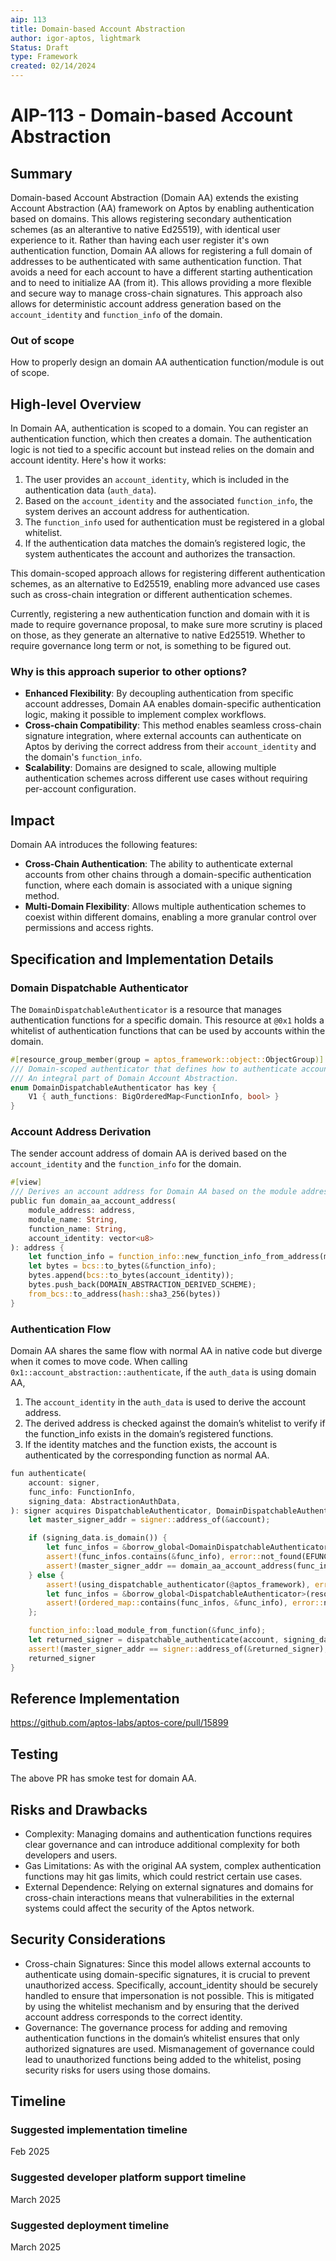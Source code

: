 ```yaml
---
aip: 113
title: Domain-based Account Abstraction
author: igor-aptos, lightmark
Status: Draft
type: Framework
created: 02/14/2024
---
```


# AIP-113 - Domain-based Account Abstraction

## Summary

Domain-based Account Abstraction (Domain AA) extends the existing Account Abstraction (AA) framework on Aptos by enabling authentication based on domains.
This allows registering secondary authentication schemes (as an alterantive to native Ed25519), with identical user experience to it. Rather than having each user register it's own authentication function, Domain AA allows for registering a full domain of addresses to be authenticated with same authentication function. That avoids a need for each account to have a different starting authentication and to need to initialize AA (from it). This allows providing a more flexible and secure way to manage cross-chain signatures. This approach also allows for deterministic account address generation based on the `account_identity` and `function_info` of the domain.

### Out of scope

How to properly design an domain AA authentication function/module is out of scope.

## High-level Overview
In Domain AA, authentication is scoped to a domain. You can register an authentication function, which then creates a domain. The authentication logic is not tied to a specific account but instead relies on the domain and account identity. Here's how it works:

1. The user provides an `account_identity`, which is included in the authentication data (`auth_data`).
2. Based on the `account_identity` and the associated `function_info`, the system derives an account address for authentication.
3. The `function_info` used for authentication must be registered in a global whitelist.
4. If the authentication data matches the domain’s registered logic, the system authenticates the account and authorizes the transaction.

This domain-scoped approach allows for registering different authentication schemes, as an alternative to Ed25519, enabling more advanced use cases such as cross-chain integration or different authentication schemes.

Currently, registering a new authentication function and domain with it is made to require governance proposal, to make sure more scrutiny is placed on those, as they generate an alternative to native Ed25519. Whether to require governance long term or not, is something to be figured out.

### Why is this approach superior to other options?

- **Enhanced Flexibility**: By decoupling authentication from specific account addresses, Domain AA enables domain-specific authentication logic, making it possible to implement complex workflows.
- **Cross-chain Compatibility**: This method enables seamless cross-chain signature integration, where external accounts can authenticate on Aptos by deriving the correct address from their `account_identity` and the domain's `function_info`.
- **Scalability**: Domains are designed to scale, allowing multiple authentication schemes across different use cases without requiring per-account configuration.
 
## Impact

Domain AA introduces the following features:

- **Cross-Chain Authentication**: The ability to authenticate external accounts from other chains through a domain-specific authentication function, where each domain is associated with a unique signing method.
- **Multi-Domain Flexibility**: Allows multiple authentication schemes to coexist within different domains, enabling a more granular control over permissions and access rights.

## Specification and Implementation Details

### Domain Dispatchable Authenticator

The `DomainDispatchableAuthenticator` is a resource that manages authentication functions for a specific domain. This resource at `@0x1` holds a whitelist of authentication functions that can be used by accounts within the domain.

```rust
#[resource_group_member(group = aptos_framework::object::ObjectGroup)]
/// Domain-scoped authenticator that defines how to authenticate accounts in the specified domain.
/// An integral part of Domain Account Abstraction.
enum DomainDispatchableAuthenticator has key {
    V1 { auth_functions: BigOrderedMap<FunctionInfo, bool> }
}
```

### Account Address Derivation
The sender account address of domain AA is derived based on the `account_identity` and the `function_info` for the domain.
```rust
#[view]
/// Derives an account address for Domain AA based on the module address, function name, and account identity.
public fun domain_aa_account_address(
    module_address: address,
    module_name: String,
    function_name: String,
    account_identity: vector<u8>
): address {
    let function_info = function_info::new_function_info_from_address(module_address, module_name, function_name);
    let bytes = bcs::to_bytes(&function_info);
    bytes.append(bcs::to_bytes(account_identity));
    bytes.push_back(DOMAIN_ABSTRACTION_DERIVED_SCHEME);
    from_bcs::to_address(hash::sha3_256(bytes))
}
```


### Authentication Flow
Domain AA shares the same flow with normal AA in native code but diverge when it comes to move code. When calling `0x1::account_abstraction::authenticate`, if the `auth_data` is using domain AA, 
1. The `account_identity` in the `auth_data` is used to derive the account address.
2. The derived address is checked against the domain’s whitelist to verify if the function_info exists in the domain’s registered functions.
3. If the identity matches and the function exists, the account is authenticated by the corresponding function as normal AA.
```rust
fun authenticate(
    account: signer,
    func_info: FunctionInfo,
    signing_data: AbstractionAuthData,
): signer acquires DispatchableAuthenticator, DomainDispatchableAuthenticator {
    let master_signer_addr = signer::address_of(&account);

    if (signing_data.is_domain()) {
        let func_infos = &borrow_global<DomainDispatchableAuthenticator>(@aptos_framework).auth_functions;
        assert!(func_infos.contains(&func_info), error::not_found(EFUNCTION_INFO_EXISTENCE));
        assert!(master_signer_addr == domain_aa_account_address(func_info, signing_data.account_identity()), error::invalid_state(EINCONSISTENT_SIGNER_ADDRESS));
    } else {
        assert!(using_dispatchable_authenticator(@aptos_framework), error::not_found(EDISPATCHABLE_AUTHENTICATOR_IS_NOT_USED));
        let func_infos = &borrow_global<DispatchableAuthenticator>(resource_addr(master_signer_addr)).auth_functions;
        assert!(ordered_map::contains(func_infos, &func_info), error::not_found(EFUNCTION_INFO_EXISTENCE));
    };

    function_info::load_module_from_function(&func_info);
    let returned_signer = dispatchable_authenticate(account, signing_data, &func_info);
    assert!(master_signer_addr == signer::address_of(&returned_signer), error::invalid_state(EINCONSISTENT_SIGNER_ADDRESS));
    returned_signer
}
```

## Reference Implementation
https://github.com/aptos-labs/aptos-core/pull/15899

## Testing
The above PR has smoke test for domain AA.

## Risks and Drawbacks

- Complexity: Managing domains and authentication functions requires clear governance and can introduce additional complexity for both developers and users.
- Gas Limitations: As with the original AA system, complex authentication functions may hit gas limits, which could restrict certain use cases.
- External Dependence: Relying on external signatures and domains for cross-chain interactions means that vulnerabilities in the external systems could affect the security of the Aptos network.

## Security Considerations
- Cross-chain Signatures: Since this model allows external accounts to authenticate using domain-specific signatures, it is crucial to prevent unauthorized access. Specifically, account_identity should be securely handled to ensure that impersonation is not possible. This is mitigated by using the whitelist mechanism and by ensuring that the derived account address corresponds to the correct identity.
- Governance: The governance process for adding and removing authentication functions in the domain’s whitelist ensures that only authorized signatures are used. Mismanagement of governance could lead to unauthorized functions being added to the whitelist, posing security risks for users using those domains. 

## Timeline

### Suggested implementation timeline
Feb 2025

### Suggested developer platform support timeline
March 2025

### Suggested deployment timeline
March 2025
